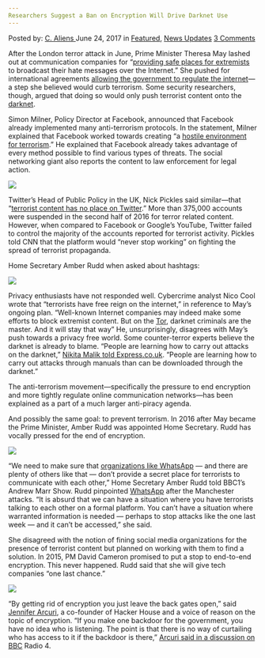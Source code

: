 ```yaml
---
Researchers Suggest a Ban on Encryption Will Drive Darknet Use
---
```

<article class="post-listing post-20855 post type-post status-publish format-standard has-post-thumbnail hentry  tag-ban tag-darknet tag-drive tag-encryption tag-researchers tag-suggest">
    <div class="post-inner">
        <span>Posted by: <a href="https://www.deepdotweb.com/author/caliens/" title="">C. Aliens </a></span>
    <span>June 24, 2017</span>
    <span>in <a href="https://www.deepdotweb.com/category/deepdot-news/" rel="category tag">Featured</a>, <a href="https://www.deepdotweb.com/category/news-updates/" rel="category tag">News Updates</a></span>
    <span><a href="https://www.deepdotweb.com/2017/06/24/researchers-suggest-ban-encryption-will-drive-darknet-use/#comments">3 Comments</a></span>
    </p>
    <div class="clear"></div>
    <div class="entry">
    <p>After the London terror attack in June, Prime Minister Theresa May lashed out at communication companies for &#8220;<a href="https://www.deepdotweb.com/2017/06/06/uk-conservatives-pledge-control-internet-new-regulations/">providing safe places for extremists</a> to broadcast their hate messages over the Internet.&#8221; She pushed for international agreements <a href="http://money.cnn.com/2017/06/04/technology/business/facebook-london-attack-reaction/index.html">allowing the government to regulate the internet</a>—a step she believed would curb terrorism. Some security researchers, though, argued that doing so would only push terrorist content onto the <a href="https://www.deepdotweb.com/tag/darknet/">darknet</a>.</p>
    <p>Simon Milner, Policy Director at Facebook, announced that Facebook already implemented many anti-terrorism protocols. In the statement, Milner explained that Facebook worked towards creating “a <a href="http://money.cnn.com/2017/06/04/technology/business/facebook-london-attack-reaction/index.html">hostile environment for terrorism</a>.” He explained that Facebook already takes advantage of every method possible to find various types of threats. The social networking giant also reports the content to law enforcement for legal action.</p>
    <p><img class="wp-image-20864 aligncenter" src="/imgs/2017/06/word-image-145.jpeg" srcset="/imgs/2017/06/word-image-145.jpeg 800w, /imgs/2017/06/word-image-145-300x176.jpeg 300w" sizes="(max-width: 800px) 100vw, 800px" /></p>
    <p>Twitter&#8217;s Head of Public Policy in the UK, Nick Pickles said similar—that “<a href="http://www.reuters.com/article/us-britain-security-facebook-idUSKBN18V0ZQ">terrorist content has no place on Twitter</a>.” More than 375,000 accounts were suspended in the second half of 2016 for terror related content. However, when compared to Facebook or Google&#8217;s YouTube, Twitter failed to control the majority of the accounts reported for terrorist activity. Pickles told CNN that the platform would “never stop working” on fighting the spread of terrorist propaganda.</p>
    <p>Home Secretary Amber Rudd when asked about hashtags:</p>
    <p><img class="wp-image-20865 aligncenter" src="/imgs/2017/06/word-image-146.jpeg" srcset="/imgs/2017/06/word-image-146.jpeg 800w, /imgs/2017/06/word-image-146-300x123.jpeg 300w" sizes="(max-width: 800px) 100vw, 800px" /></p>
    <p>Privacy enthusiasts have not responded well. Cybercrime analyst Nico Cool wrote that “terrorists have free reign on the internet,” in reference to May&#8217;s ongoing plan. “Well-known Internet companies may indeed make some efforts to block extremist content. But on the <a href="https://www.deepdotweb.com/tag/tor/">Tor</a>, darknet criminals are the master. And it will stay that way” He, unsurprisingly, disagrees with May&#8217;s push towards a privacy free world. Some counter-terror experts believe the darknet is already to blame. “People are learning how to carry out attacks on the darknet,” <a href="http://www.express.co.uk/news/uk/808129/Manchester-terror-bombing-explosion-attack-Ariana-Grande-Theresa-May-Andy-Burnham">Nikita Malik told Express.co.uk</a>. “People are learning how to carry out attacks through manuals than can be downloaded through the darknet.”</p>
    <p>The anti-terrorism movement—specifically the pressure to end encryption and more tightly regulate online communication networks—has been explained as a part of a much larger anti-piracy agenda.</p>
    <p>And possibly the same goal: to prevent terrorism. In 2016 after May became the Prime Minister, Amber Rudd was appointed Home Secretary. Rudd has vocally pressed for the end of encryption.</p>
    <p><img class="wp-image-20866 aligncenter" src="/imgs/2017/06/word-image-147.jpeg" srcset="/imgs/2017/06/word-image-147.jpeg 800w, /imgs/2017/06/word-image-147-300x148.jpeg 300w" sizes="(max-width: 800px) 100vw, 800px" /></p>
    <p>“We need to make sure that <a href="https://www.deepdotweb.com/2016/04/06/whatsapp-is-now-end-to-end-encrypted/">organizations like Whats­App</a> — and there are plenty of others like that — don’t provide a secret place for terrorists to communicate with each other,” Home Secretary Amber Rudd told BBC1’s Andrew Marr Show. Rudd pinpointed <a href="https://www.deepdotweb.com/tag/whatsapp/">WhatsApp</a> after the Manchester attacks. “It is absurd that we can have a situation where you have ­terrorists talking to each other on a formal platform. You can’t have a situation where warranted information is needed — perhaps to stop attacks like the one last week — and it can’t be accessed,” she said.</p>
    <p>She disagreed with the notion of fining social media organizations for the presence of terrorist content but planned on working with them to find a solution. In 2015, PM David Cameron promised to put a stop to end-to-end encryption. This never happened. Rudd said that she will give tech companies “one last chance.”</p>
    <p><img class="wp-image-20867 aligncenter" src="/imgs/2017/06/word-image-148.jpeg" srcset="/imgs/2017/06/word-image-148.jpeg 800w, /imgs/2017/06/word-image-148-300x174.jpeg 300w" sizes="(max-width: 800px) 100vw, 800px" /></p>
    <p>&#8220;By getting rid of encryption you just leave the back gates open,” said <a href="https://twitter.com/Jennifer_Arcuri">Jennifer Arcuri</a>, a co-founder of Hacker House and a voice of reason on the topic of encryption. “If you make one backdoor for the government, you have no idea who is listening. The point is that there is no way of curtailing who has access to it if the backdoor is there,” <a href="http://www.bbc.co.uk/programmes/p0553dxz">Arcuri said in a discussion on BBC</a> Radio 4.</p>
    <p>&nbsp;</p>
    </div>
    <span style="display:none"><a href="https://www.deepdotweb.com/tag/ban/" rel="tag">ban</a> <a href="https://www.deepdotweb.com/tag/darknet/" rel="tag">darknet</a> <a href="https://www.deepdotweb.com/tag/drive/" rel="tag">drive</a> <a href="https://www.deepdotweb.com/tag/encryption/" rel="tag">encryption</a> <a href="https://www.deepdotweb.com/tag/researchers/" rel="tag">researchers</a> <a href="https://www.deepdotweb.com/tag/suggest/" rel="tag">suggest</a></span> <span style="display:none" class="updated">2017-06-24</span>
    <div style="display:none" class="vcard author" itemprop="author" itemscope itemtype="http://schema.org/Person"><strong class="fn" itemprop="name"><a href="https://www.deepdotweb.com/author/caliens/" title="Posts by C. Aliens" rel="author">C. Aliens</a></strong></div>
    </div>
</article>


